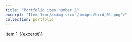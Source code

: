 ```yaml
---
title: "Portfolio item number 1"
excerpt: "Item 1<br/><img src='/images/bird_01.png'>"
collection: portfolio
---
```


Item 1
{{excerpt}}